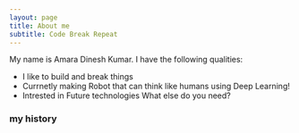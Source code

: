 ```yaml
---
layout: page
title: About me
subtitle: Code Break Repeat
---
```


My name is Amara Dinesh Kumar. I have the following qualities:

- I like to build and break things
- Currnetly making Robot that can think like humans using Deep Learning!
- Intrested in Future technologies
What else do you need?

### my history

